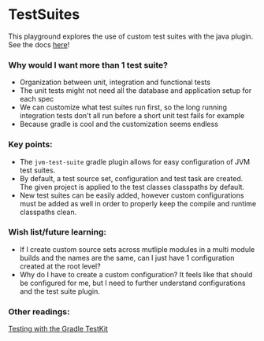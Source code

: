 # TestSuites

This playground explores the use of custom test suites with the java plugin. See the docs [here](https://docs.gradle.org/current/userguide/jvm_test_suite_plugin.html)!

### Why would I want more than 1 test suite?
- Organization between unit, integration and functional tests
- The unit tests might not need all the database and application setup for each spec
- We can customize what test suites run first, so the long running integration tests don't all run before a short unit test fails for example
- Because gradle is cool and the customization seems endless

### Key points:
- The `jvm-test-suite` gradle plugin allows for easy configuration of JVM test suites. 
- By default, a test source set, configuration and test task are created. The given project is applied to the test classes classpaths by default. 
- New test suites can be easily added, however custom configurations must be added as well in order to properly keep the compile and runtime classpaths clean.

### Wish list/future learning:
- If I create custom source sets across mutliple modules in a multi module builds and the names are the same, can I just have 1 configuration created at the root level?
- Why do I have to create a custom configuration? It feels like that should be configured for me, but I need to further understand configurations and the test suite plugin. 

### Other readings:
[Testing with the Gradle TestKit](https://dev.to/autonomousapps/gradle-all-the-way-down-testing-your-gradle-plugin-with-gradle-testkit-2hmc)